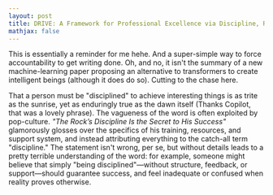 ```yaml
---
layout: post
title: DRIVE: A Framework for Professional Excellence via Discipline, Repetition, Interest, Visualization, and Enormous Patience
mathjax: false
---
```


This is essentially a reminder for me hehe. And a super-simple way to force accountability to get writing done. Oh, and no, it isn't the summary of a new machine-learning paper proposing an alternative to transformers to create intelligent beings (although it does do so). Cutting to the chase here.

That a person must be "disciplined" to achieve interesting things is as trite as the sunrise, yet as enduringly true as the dawn itself (Thanks Copilot, that was a lovely phrase). The vagueness of the word is often exploited by pop-culture. 
*"The Rock’s Discipline Is the Secret to His Success"* glamorously glosses over the specifics of his training, resources, and support system, and instead attributing everything to the catch-all term "discipline." The statement isn't wrong, per se, but without details leads to a pretty terrible understanding of the word: for example, someone might believe that simply "being disciplined"—without structure, feedback, or support—should guarantee success, and feel inadequate or confused when reality proves otherwise.